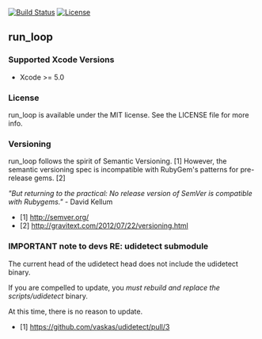 [![Build Status](https://travis-ci.org/calabash/run_loop.svg?branch=master)](https://travis-ci.org/calabash/run_loop) [![License](https://go-shields.herokuapp.com/license-MIT-blue.png)](http://opensource.org/licenses/MIT)

## run_loop

### Supported Xcode Versions

* Xcode >= 5.0

### License

run_loop is available under the MIT license. See the LICENSE file for more info.

### Versioning

run_loop follows the spirit of Semantic Versioning. [1]  However, the semantic versioning spec is incompatible with RubyGem's patterns for pre-release gems. [2]

_"But returning to the practical: No release version of SemVer is compatible with Rubygems."_ - David Kellum

- [1] http://semver.org/
- [2] http://gravitext.com/2012/07/22/versioning.html

### IMPORTANT note to devs RE: udidetect submodule

The current head of the udidetect head does not include the udidetect binary.

If you are compelled to update, you _must rebuild and replace the scripts/udidetect_ binary.

At this time, there is no reason to update.

- [1] https://github.com/vaskas/udidetect/pull/3
